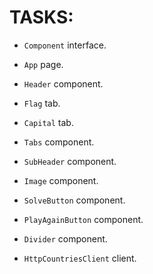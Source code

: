# TASKS:

- `Component` interface.
- `App` page.
- `Header` component.
- `Flag` tab.
- `Capital` tab.
- `Tabs` component.
- `SubHeader` component.
- `Image` component.
- `SolveButton` component.
- `PlayAgainButton` component.
- `Divider` component.

- `HttpCountriesClient` client.

